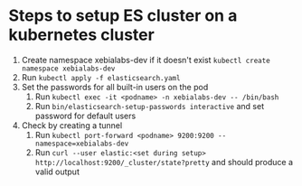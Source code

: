 # Steps to setup ES cluster on a kubernetes cluster

1. Create namespace xebialabs-dev if it doesn't exist `kubectl create namespace xebialabs-dev`
3. Run `kubectl apply -f elasticsearch.yaml`
4. Set the passwords for all built-in users on the pod
   1. Run `kubectl exec -it <podname> -n xebialabs-dev -- /bin/bash` 
   2. Run `bin/elasticsearch-setup-passwords interactive` and set password for default users
5. Check by creating a tunnel 
   1. Run `kubectl port-forward <podname> 9200:9200 --namespace=xebialabs-dev`
   2. Run `curl --user elastic:<set during setup> http://localhost:9200/_cluster/state?pretty` and should produce a valid output